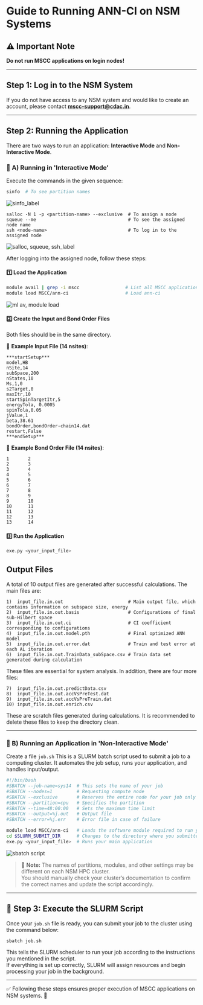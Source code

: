 # Guide to Running ANN-CI on NSM Systems

## ⚠️ Important Note
**Do not run MSCC applications on login nodes!**

---

##  Step 1: Log in to the NSM System
If you do not have access to any NSM system and would like to create an account, please contact **mscc-support@cdac.in**.



---

##  Step 2: Running the Application
There are two ways to run an application: **Interactive Mode** and **Non-Interactive Mode**.

### 🔹 A) Running in 'Interactive Mode'
Execute the commands in the given sequence:

```bash
sinfo  # To see partition names
```
![sinfo_label](https://github.com/user-attachments/assets/a8e063f6-1628-4cbb-bdf0-f040e53c0dd6)

```
salloc -N 1 -p <partition-name> --exclusive  # To assign a node
squeue --me                                  # To see the assigned node name
ssh <node-name>                              # To log in to the assigned node
```
![salloc, squeue, ssh_label](https://github.com/user-attachments/assets/5b47c8f6-c512-4250-84e2-f333edd2bc76)




After logging into the assigned node, follow these steps:

#### 1️⃣ Load the Application
```bash
module avail | grep -i mscc                 # List all MSCC applications
module load MSCC/ann-ci                     # Load ann-ci
```
![ml av, module load](https://github.com/user-attachments/assets/10b226df-1f10-4a50-8728-89b06626eac8)


#### 2️⃣ Create the Input and Bond Order Files
Both files should be in the same directory.

📌 **Example Input File (14 nsites)**:
```
***startSetup***
model,HB
nSite,14
subSpace,200
nStates,10
Ms,1,0
s2Target,0
maxItr,10
startSpinTargetItr,5
energyTola, 0.0005
spinTola,0.05
jValue,1
beta,38.61
bondOrder,bondOrder-chain14.dat
restart,False
***endSetup***
```

📌 **Example Bond Order File (14 nsites)**:
```
1       2
2       3
3       4
4       5
5       6
6       7
7       8
8       9
9       10
10      11
11      12
12      13
13      14
```

#### 3️⃣ Run the Application
```bash
exe.py <your_input_file>
```
## Output Files

A total of 10 output files are generated after successful calculations.
The main files are:

```
1)  input_file.in.out                        # Main output file, which contains information on subspace size, energy
2)  input_file.in.out.basis                  # Configurations of final sub-Hilbert space
3)  input_file.in.out.ci                     # CI coefficient corresponding to configurations
4)  input_file.in.out.model.pth              # Final optimized ANN model
5)  input_file.in.out.error.dat              # Train and test error at each AL iteration
6)  input_file.in.out.TrainData_subSpace.csv # Train data set generated during calculation
```

These files are essential for system analysis. In addition, there are four more files:

```
7)  input_file.in.out.predictData.csv
8)  input_file.in.out.accVsPreTest.dat
9)  input_file.in.out.accVsPreTrain.dat
10) input_file.in.out.enrich.csv
```

These are scratch files generated during calculations.
It is recommended to delete these files to keep the directory clean.

---

### 🔹 B) Running an Application in 'Non-Interactive Mode'
Create a file `job.sh`
This is a SLURM batch script used to submit a job to a computing cluster. It automates the job setup, runs your application, and handles input/output.

```bash
#!/bin/bash
#SBATCH --job-name=sys14  # This sets the name of your job
#SBATCH --nodes=1         # Requesting compute node
#SBATCH --exclusive       # Reserves the entire node for your job only
#SBATCH --partition=cpu   # Specifies the partition
#SBATCH --time=48:00:00   # Sets the maximum time limit
#SBATCH --output=%j.out   # Output file
#SBATCH --error=%j.err    # Error file in case of failure

module load MSCC/ann-ci   # Loads the software module required to run your application
cd $SLURM_SUBMIT_DIR      # Changes to the directory where you submitted the job from
exe.py <your_input_file>  # Runs your main application
```
![sbatch script](https://github.com/user-attachments/assets/541dc399-db92-4def-870e-191de06d6b18)

> 📌 **Note:** The names of partitions, modules, and other settings may be different on each NSM HPC cluster.  
> You should manually check your cluster’s documentation to confirm the correct names and update the script accordingly.

---

## 🚀 Step 3: Execute the SLURM Script

Once your `job.sh` file is ready, you can submit your job to the cluster using the command below:

```bash
sbatch job.sh
```

This tells the SLURM scheduler to run your job according to the instructions you mentioned in the script.  
If everything is set up correctly, SLURM will assign resources and begin processing your job in the background.  

---

✅ Following these steps ensures proper execution of MSCC applications on NSM systems. 🚀

